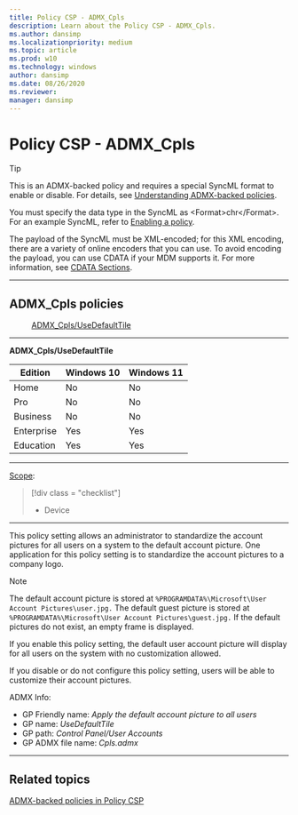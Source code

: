 ```yaml
---
title: Policy CSP - ADMX_Cpls
description: Learn about the Policy CSP - ADMX_Cpls.
ms.author: dansimp
ms.localizationpriority: medium
ms.topic: article
ms.prod: w10
ms.technology: windows
author: dansimp
ms.date: 08/26/2020
ms.reviewer: 
manager: dansimp
---
```


# Policy CSP - ADMX_Cpls

> [!TIP]
> This is an ADMX-backed policy and requires a special SyncML format to enable or disable.  For details, see [Understanding ADMX-backed policies](./understanding-admx-backed-policies.md).
> 
> You must specify the data type in the SyncML as &lt;Format&gt;chr&lt;/Format&gt;. For an example SyncML, refer to [Enabling a policy](./understanding-admx-backed-policies.md#enabling-a-policy).
> 
> The payload of the SyncML must be XML-encoded; for this XML encoding, there are a variety of online encoders that you can use. To avoid encoding the payload, you can use CDATA if your MDM supports it.  For more information, see [CDATA Sections](http://www.w3.org/TR/REC-xml/#sec-cdata-sect).

<hr/>

<!--Policies-->
## ADMX_Cpls policies  

<dl>
  <dd>
    <a href="#admx-cpls-usedefaulttile">ADMX_Cpls/UseDefaultTile</a>
  </dd>
</dl>


<hr/>

<!--Policy-->
<a href="" id="admx-cpls-usedefaulttile"></a>**ADMX_Cpls/UseDefaultTile**  

<!--SupportedSKUs-->

|Edition|Windows 10|Windows 11|
|--- |--- |--- |
|Home|No|No|
|Pro|No|No|
|Business|No|No|
|Enterprise|Yes|Yes|
|Education|Yes|Yes|

<!--/SupportedSKUs-->
<hr/>

<!--Scope-->
[Scope](./policy-configuration-service-provider.md#policy-scope):

> [!div class = "checklist"]
> * Device

<hr/>

<!--/Scope-->
<!--Description-->
This policy setting allows an administrator to standardize the account pictures for all users on a system to the default account picture. One application for this policy setting is to standardize the account pictures to a company logo.

> [!NOTE] 
> The default account picture is stored at `%PROGRAMDATA%\Microsoft\User Account Pictures\user.jpg.` The default guest picture is stored at `%PROGRAMDATA%\Microsoft\User Account Pictures\guest.jpg.` If the default pictures do not exist, an empty frame is displayed.

If you enable this policy setting, the default user account picture will display for all users on the system with no customization allowed.

If you disable or do not configure this policy setting, users will be able to customize their account pictures.

<!--/Description-->


<!--ADMXBacked-->
ADMX Info:  
-   GP Friendly name: *Apply the default account picture to all users*
-   GP name: *UseDefaultTile*
-   GP path: *Control Panel/User Accounts*
-   GP ADMX file name: *Cpls.admx*

<!--/ADMXBacked-->
<!--/Policy-->
<hr/>

<!--/Policies-->

## Related topics

[ADMX-backed policies in Policy CSP](./policies-in-policy-csp-admx-backed.md)